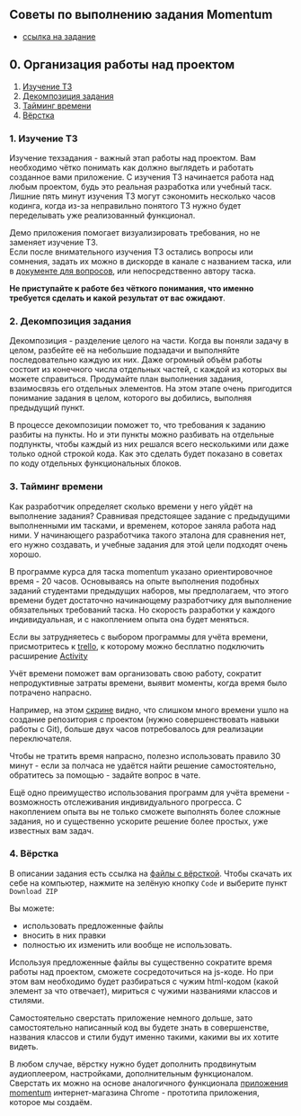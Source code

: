 ## Советы по выполнению задания Momentum

- [ссылка на задание](momentum-stage1.md)

## 0. Организация работы над проектом

1. [Изучение ТЗ](#1-изучение-тз)
2. [Декомпозиция задания](#2-декомпозиция-задания)
3. [Тайминг времени](#3-тайминг-времени)
4. [Вёрстка](#4-вёрстка)

### 1. Изучение ТЗ

Изучение техзадания - важный этап работы над проектом. Вам необходимо чётко понимать как должно выглядеть и работать созданное вами приложение. С изучения ТЗ начинается работа над любым проектом, будь это реальная разработка или учебный таск. Лишние пять минут изучения ТЗ могут сэкономить несколько часов кодинга, когда из-за неправильно понятого ТЗ нужно будет переделывать уже реализованный функционал.

Демо приложения помогает визуализировать требования, но не заменяет изучение ТЗ.  
Если после внимательного изучения ТЗ остались вопросы или сомнения, задать их можно в дискорде в канале с названием таска, или в [документе для вопросов](https://docs.google.com/spreadsheets/d/1dMDLBC4-1XPaVMehZB6DqetToXZhq4x0PiZtj-jvLRc/edit#gid=1153986630), или непосредственно автору таска.

**Не приступайте к работе без чёткого понимания, что именно требуется сделать и какой результат от вас ожидают**.

### 2. Декомпозиция задания

Декомпозиция - разделение целого на части. Когда вы поняли задачу в целом, разбейте её на небольшие подзадачи и выполняйте последовательно каждую их них. Даже огромный объём работы состоит из конечного числа отдельных частей, с каждой из которых вы можете справиться. Продумайте план выполнения задания, взаимосвязь его отдельных элементов. На этом этапе очень пригодится понимание задания в целом, которого вы добились, выполняя предыдущий пункт.

В процессе декомпозиции поможет то, что требования к заданию разбиты на пункты. Но и эти пункты можно разбивать на отдельные подпункты, чтобы каждый из них решался всего несколькими или даже только одной строкой кода. Как это сделать будет показано в советах по коду отдельных функциональных блоков.

### 3. Тайминг времени

Как разработчик определяет сколько времени у него уйдёт на выполнение задания? Сравнивая предстоящее задание с предыдущими выполненными им тасками, и временем, которое заняла работа над ними. У начинающего разработчика такого эталона для сравнения нет, его нужно создавать, и учебные задания для этой цели подходят очень хорошо.

В программе курса для таска momentum указано ориентировочное время - 20 часов. Основываясь на опыте выполнения подобных заданий студентами предыдущих наборов, мы предполагаем, что этого времени будет достаточно начинающему разработчику для выполнение обязательных требований таска. Но скорость разработки у каждого индивидуальная, и с накоплением опыта она будет меняться.

Если вы затрудняетесь с выбором программы для учёта времени, присмотритесь к [trello](https://netology.ru/blog/trello), к которому можно бесплатно подключить расширение [Activity](https://texterra.ru/blog/prokachay-svoy-trello-rasshireniy-i-integratsiy-dlya-produktivnoy-raboty.html)

Учёт времени поможет вам организовать свою работу, сократит непродуктивные затраты времени, выявит моменты, когда время было потрачено напрасно.

Например, на этом [скрине](../images/trello.jpg) видно, что слишком много времени ушло на создание репозитория с проектом (нужно совершенствовать навыки работы с Git), больше двух часов потребовалось для реализации переключателя.

Чтобы не тратить время напрасно, полезно использовать правило 30 минут - если за полчаса не удаётся найти решение самостоятельно, обратитесь за помощью - задайте вопрос в чате.

Ещё одно преимущество использования программ для учёта времени - возможность отслеживания индивидуального прогресса. С накоплением опыта вы не только сможете выполнять более сложные задания, но и существенно ускорите решение более простых, уже известных вам задач.

### 4. Вёрстка

В описании задания есть ссылка на [файлы с вёрсткой](https://github.com/rolling-scopes-school/stage1-tasks/tree/momentum). Чтобы скачать их себе на компьютер, нажмите на зелёную кнопку `Code` и выберите пункт `Download ZIP`

Вы можете:

- использовать предложенные файлы
- вносить в них правки
- полностью их изменить или вообще не использовать.

Используя предложенные файлы вы существенно сократите время работы над проектом, сможете сосредоточиться на js-коде. Но при этом вам необходимо будет разбираться с чужим html-кодом (какой элемент за что отвечает), мириться с чужими названиями классов и стилями.

Самостоятельно сверстать приложение немного дольше, зато самостоятельно написанный код вы будете знать в совершенстве, названия классов и стили будут именно такими, какими вы их хотите видеть.

В любом случае, вёрстку нужно будет дополнить продвинутым аудиоплеером, настройками, дополнительным функционалом. Сверстать их можно на основе аналогичного функционала [приложения momentum](https://chrome.google.com/webstore/detail/momentum/laookkfknpbbblfpciffpaejjkokdgca?hl=ru) интернет-магазина Chrome - прототипа приложения, которое мы создаём.
